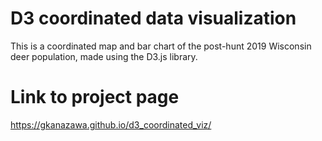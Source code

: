 # D3 coordinated data visualization
This is a coordinated map and bar chart of the post-hunt 2019 Wisconsin deer population, made using the D3.js library.

# Link to project page
https://gkanazawa.github.io/d3_coordinated_viz/

